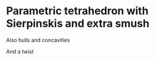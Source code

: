 # Parametric tetrahedron with Sierpinskis and extra smush

Also hulls and concavities

And a twist 
